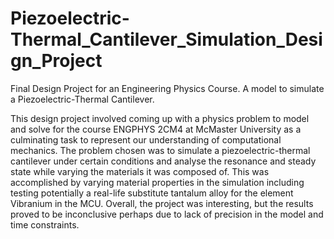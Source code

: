 # Piezoelectric-Thermal_Cantilever_Simulation_Design_Project
Final Design Project for an Engineering Physics Course. A model to simulate a Piezoelectric-Thermal Cantilever.

This design project involved coming up with a physics problem to model and solve for the course ENGPHYS 2CM4 at McMaster University as a culminating task to represent our understanding of computational mechanics. The problem chosen was to simulate a piezoelectric-thermal cantilever under certain conditions and analyse the resonance and steady state while varying the materials it was composed of. This was accomplished by varying material properties in the simulation including testing potentially a real-life substitute tantalum alloy for the element Vibranium in the MCU. Overall, the project was interesting, but the results proved to be inconclusive perhaps due to lack of precision in the model and time constraints.
